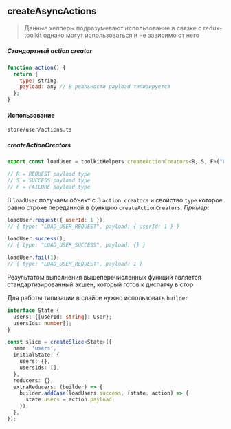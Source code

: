 ## createAsyncActions
> Данные хелперы подразумевают использование в связке с redux-toolkit однако могут использоваться и не зависимо от него

##### Стандартный action creator

```javascript
function action() {
  return {
    type: string,
    payload: any // В реальности payload типизируется
  };
}
```

#### Использование

`store/user/actions.ts`

##### createActionCreators

```javascript
export const loadUser = toolkitHelpers.createActionCreators<R, S, F>("LOAD_USER");

// R = REQUEST payload type
// S = SUCCESS payload type
// F = FAILURE payload type
```

В `loadUser` получаем объект с 3 `action creators` и свойство `type` которое равно строке переданной в функцию `createActionCreators`. _Пример:_

```javascript
loadUser.request({ userId: 1 });
// { type: "LOAD_USER_REQUEST", payload: { userId: 1 } }

loadUser.success();
// { type: "LOAD_USER_SUCCESS", payload: {} }

loadUser.fail(1);
// { type: "LOAD_USER_REQUEST", payload: 1 }
```

Результатом выполнения вышеперечисленных функций является стандартизированный экшен, который готов к диспатчу в стор

Для работы типизации в слайсе нужно использовать `builder`
```typescript
interface State {
  users: {[userId: string]: User};
  usersIds: number[];
}

const slice = createSlice<State>({
  name: 'users',
  initialState: {
    users: {},
    usersIds: [],
  },
  reducers: {},
  extraReducers: (builder) => {
    builder.addCase(loadUsers.success, (state, action) => {
      state.users = action.payload;
    });
  },
});
```
